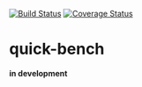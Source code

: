 [![Build Status](https://travis-ci.org/gregl83/quick-bench.svg?branch=master)](https://travis-ci.org/gregl83/quick-bench)
[![Coverage Status](https://coveralls.io/repos/gregl83/quick-bench/badge.svg)](https://coveralls.io/r/gregl83/quick-bench?branch=master)
# quick-bench

**in development**